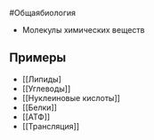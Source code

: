 #Общаябиология 
- Молекулы химических веществ
## Примеры
- [[Липиды]
- [[Углеводы]]
- [[Нуклеиновые кислоты]]
- [[Белки]]
- [[АТФ]]
- [[Трансляция]]